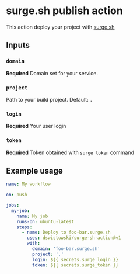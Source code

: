 # surge.sh publish action

This action deploy your project with [surge.sh](https://surge.sh)

## Inputs

### `domain`

**Required** Domain set for your service.

### `project`

Path to your build project. Default: `.`

### `login`

**Required** Your user login

### `token`

**Required** Token obtained with `surge token` command

## Example usage

```yaml
name: My workflow

on: push

jobs:
  my-job:
    name: My job
    runs-on: ubuntu-latest
    steps:
      - name: Deploy to foo-bar.surge.sh
        uses: dswistowski/surge-sh-action@v1
        with:
          domain: 'foo-bar.surge.sh'
          project: '.'
          login: ${{ secrets.surge_login }}
          token: ${{ secrets.surge_token }}
```
